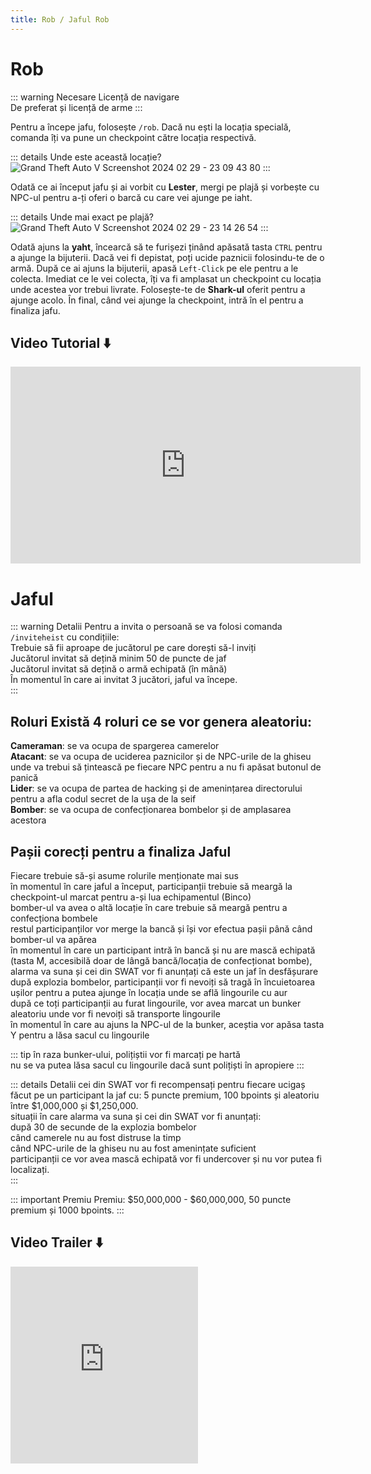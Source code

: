 ```yaml
---
title: Rob / Jaful Rob
---
```


# Rob
::: warning Necesare
Licență de navigare <br>
De preferat și licență de arme
:::

Pentru a începe jafu, folosește `/rob`. Dacă nu ești la locația specială, comanda îți va pune un checkpoint către locația respectivă.

::: details Unde este această locație?
![Grand Theft Auto V Screenshot 2024 02 29 - 23 09 43 80](https://github.com/Alexander-AIM/wiki/assets/157987605/57e9b7e5-a581-4ffb-a0b0-8045dc384951)
:::

Odată ce ai început jafu și ai vorbit cu **Lester**, mergi pe plajă și vorbește cu NPC-ul pentru a-ți oferi o barcă cu care vei ajunge pe iaht.

::: details Unde mai exact pe plajă?
![Grand Theft Auto V Screenshot 2024 02 29 - 23 14 26 54](https://github.com/Alexander-AIM/wiki/assets/157987605/0b8a38b7-c6d5-414e-8b39-9b841d91a4d2)
:::

Odată ajuns la **yaht**, încearcă să te furișezi ținând apăsată tasta `CTRL` pentru a ajunge la bijuterii.
Dacă vei fi depistat, poți ucide paznicii folosindu-te de o armă.
După ce ai ajuns la bijuterii, apasă `Left-Click` pe ele pentru a le colecta.
Imediat ce le vei colecta, îți va fi amplasat un checkpoint cu locația unde acestea vor trebui livrate.
Folosește-te de **Shark-ul** oferit pentru a ajunge acolo. 
În final, când vei ajunge la checkpoint, intră în el pentru a finaliza jafu.

## Video Tutorial :arrow_down: 
<iframe width="560" height="315" src="https://www.youtube.com/embed/fZ2CIq6h1_I?si=opLH1mDYptVa1E47&amp;controls=0;rel=0" title="YouTube video player" frameborder="0" allow="accelerometer; autoplay; clipboard-write; encrypted-media; gyroscope; picture-in-picture; web-share" allowfullscreen></iframe>

# Jaful

::: warning Detalii
Pentru a invita o persoană se va folosi comanda `/inviteheist` cu condițiile: <br>
Trebuie să fii aproape de jucătorul pe care dorești să-l inviți <br>
Jucătorul invitat să dețină minim 50 de puncte de jaf <br>
Jucătorul invitat să dețină o armă echipată (în mână) <br>
În momentul în care ai invitat 3 jucători, jaful va începe. <br>
:::

## Roluri Există 4 roluri ce se vor genera aleatoriu: 
**Cameraman**: se va ocupa de spargerea camerelor <br>
**Atacant**: se va ocupa de uciderea paznicilor și de NPC-urile de la ghiseu unde va trebui să țintească pe fiecare NPC pentru a nu fi apăsat butonul de panică <br>
**Lider**: se va ocupa de partea de hacking și de amenințarea directorului pentru a afla codul secret de la ușa de la seif <br>
**Bomber**: se va ocupa de confecționarea bombelor și de amplasarea acestora <br>

## Pașii corecți pentru a finaliza Jaful
Fiecare trebuie să-și asume rolurile menționate mai sus <br>
în momentul în care jaful a început, participanții trebuie să meargă la checkpoint-ul marcat pentru a-și lua echipamentul (Binco) <br>
bomber-ul va avea o altă locație în care trebuie să meargă pentru a confecționa bombele <br>
restul participanților vor merge la bancă și își vor efectua pașii până când bomber-ul va apărea <br>
în momentul în care un participant intră în bancă și nu are mască echipată (tasta M, accesibilă doar de lângă bancă/locația de confecționat bombe), alarma va suna și cei din SWAT vor fi anunțați că este un jaf în desfășurare <br>
după explozia bombelor, participanții vor fi nevoiți să tragă în încuietoarea ușilor pentru a putea ajunge în locația unde se află lingourile cu aur <br>
după ce toți participanții au furat lingourile, vor avea marcat un bunker aleatoriu unde vor fi nevoiți să transporte lingourile<br>
în momentul în care au ajuns la NPC-ul de la bunker, aceștia vor apăsa tasta Y pentru a lăsa sacul cu lingourile <br>

 ::: tip
în raza bunker-ului, polițiștii vor fi marcați pe hartă <br>
nu se va putea lăsa sacul cu lingourile dacă sunt polițiști în apropiere
 :::

 ::: details Detalii
cei din SWAT vor fi recompensați pentru fiecare ucigaș făcut pe un participant la jaf cu: 5 puncte premium, 100 bpoints și aleatoriu între $1,000,000 și $1,250,000. <br>
situații în care alarma va suna și cei din SWAT vor fi anunțați:<br>
după 30 de secunde de la explozia bombelor<br>
când camerele nu au fost distruse la timp<br>
când NPC-urile de la ghiseu nu au fost amenințate suficient<br>
participanții ce vor avea mască echipată vor fi undercover și nu vor putea fi localizați.<br>
 :::

::: important Premiu
Premiu: $50,000,000 - $60,000,000, 50 puncte premium și 1000 bpoints.
:::

## Video Trailer :arrow_down: 
<iframe height="315" src="https://www.youtube.com/embed/Sk0oZFI4Pjs?si=XH6EYxTYkuZnk4Mc;controls=0;rel=0" title="YouTube video player" frameborder="0" allow="accelerometer; autoplay; clipboard-write; encrypted-media; gyroscope; picture-in-picture; web-share" allowfullscreen></iframe>
